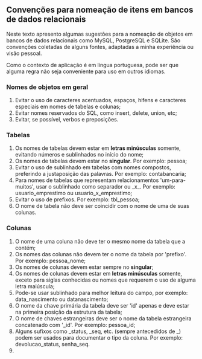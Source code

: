 ## Convenções para nomeação de itens em bancos de dados relacionais

Neste texto apresento algumas sugestões para a nomeação de objetos em bancos de dados relacionais como MySQL, PostgreSQL e SQLite. São convenções coletadas de alguns fontes, adaptadas a minha experiência ou visão pessoal.

Como o contexto de aplicação é em língua portuguesa, pode ser que alguma regra não seja conveniente para uso em outros idiomas.

### Nomes de objetos em geral
1. Evitar o uso de caracteres acentuados, espaços, hifens e caracteres especiais em nomes de tabelas e colunas;
3. Evitar nomes reservados do SQL, como insert, delete, union, etc;
4. Evitar, se possível, verbos e preposições.

### Tabelas
1. Os nomes de tabelas devem estar em **letras minúsculas** somente, evitando números e sublinhados no início do nome;
2. Os nomes de tabelas devem estar no **singular**. Por exemplo: pessoa;
3. Evitar o uso de sublinhado em tabelas com nomes compostos, preferindo a justaposição das palavras. Por exemplo: contabancaria;
4. Para nomes de tabelas que representam relacionamentos 'um-para-muitos', usar o sublinhado como separador ou \_x_. Por exemplo: usuario_emprestimo ou usuario_x_emprestimo;
5. Evitar o uso de prefixos. Por exemplo: tbl_pessoa;
6. O nome de tabela não deve ser coincidir com o nome de uma de suas colunas.

### Colunas
1. O nome de uma coluna não deve ter o mesmo nome da tabela que a contém;
2. Os nomes das colunas não devem ter o nome da tabela por 'prefixo'. Por exemplo: pessoa_nome; 
3. Os nomes de colunas devem estar sempre no **singular**;
4. Os nomes de colunas devem estar em **letras minúsculas** somente, exceto para siglas conhecidas ou nomes que requerem o uso de alguma letra maiúscula;
5. Pode-se usar sublinhado para melhor leitura do campo, por exemplo: data_nascimento ou datanascimento;
6. O nome da chave primária da tabela deve ser 'id' apenas e deve estar na primeira posição da estrutura da tabela;
7. O nome de chaves estrangeiras deve ser o nome da tabela estrangeira concatenado com '\_id'. Por exemplo: pessoa_id;
8. Alguns sufixos como \_status, \_seq, etc. (sempre antecedidos de \_) podem ser usados para documentar o tipo da coluna. Por exemplo: devolucao_status, senha_seq.
9. 
